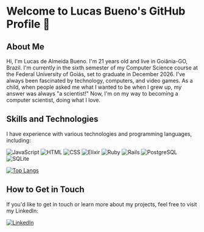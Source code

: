 # Welcome to Lucas Bueno's GitHub Profile 👋

## About Me
Hi, I'm Lucas de Almeida Bueno. I'm 21 years old and live in Goiânia-GO, Brazil. I'm currently in the sixth semester of my Computer Science course at the Federal University of Goiás, set to graduate in December 2026. I've always been fascinated by technology, computers, and video games. As a child, when people asked me what I wanted to be when I grew up, my answer was always "a scientist!" Now, I'm on my way to becoming a computer scientist, doing what I love.

## Skills and Technologies
I have experience with various technologies and programming languages, including:

![JavaScript](https://img.shields.io/badge/JavaScript-F7DF1E?style=for-the-badge&logo=javascript&logoColor=black)
![HTML](https://img.shields.io/badge/HTML5-E34F26?style=for-the-badge&logo=html5&logoColor=white)
![CSS](https://img.shields.io/badge/CSS3-1572B6?style=for-the-badge&logo=css3&logoColor=white)
![Elixir](https://img.shields.io/badge/Elixir-4B275F?style=for-the-badge&logo=elixir&logoColor=white)
![Ruby](https://img.shields.io/badge/Ruby-CC342D?style=for-the-badge&logo=ruby&logoColor=white)
![Rails](https://img.shields.io/badge/Ruby_on_Rails-CC0000?style=for-the-badge&logo=ruby-on-rails&logoColor=white)
![PostgreSQL](https://img.shields.io/badge/PostgreSQL-316192?style=for-the-badge&logo=postgresql&logoColor=white)
![SQLite](https://img.shields.io/badge/SQLite-07405E?style=for-the-badge&logo=sqlite&logoColor=white)


[![Top Langs](https://github-readme-stats.vercel.app/api/top-langs/?username=buenolas&layout=donut)](https://github.com/anuraghazra/github-readme-stats)

## How to Get in Touch
If you'd like to get in touch or learn more about my projects, feel free to visit my LinkedIn:

[![LinkedIn](https://img.shields.io/badge/LinkedIn-0077B5?style=for-the-badge&logo=linkedin&logoColor=white)](https://www.linkedin.com/in/buenolas/)

